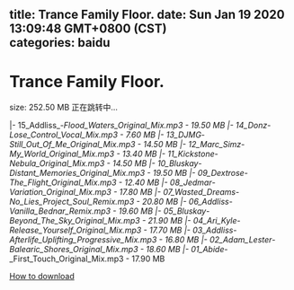 
title: Trance Family Floor.
date: Sun Jan 19 2020 13:09:48 GMT+0800 (CST)    
categories: baidu
---

# Trance Family Floor.
size: 252.50 MB
 正在跳转中...
 
|- 15_Addliss_-_Flood_Waters_Original_Mix.mp3 - 19.50 MB
|- 14_Donz_-_Lose_Control_Vocal_Mix.mp3 - 7.60 MB
|- 13_DJMG_-_Still_Out_Of_Me_Original_Mix.mp3 - 14.50 MB
|- 12_Marc_Simz_-_My_World_Original_Mix.mp3 - 13.40 MB
|- 11_Kickstone_-_Nebula_Original_Mix.mp3 - 14.50 MB
|- 10_Bluskay_-_Distant_Memories_Original_Mix.mp3 - 19.50 MB
|- 09_Dextrose_-_The_Flight_Original_Mix.mp3 - 12.40 MB
|- 08_Jedmar_-_Variation_Original_Mix.mp3 - 17.80 MB
|- 07_Wasted_Dreams_-_No_Lies_Project_Soul_Remix.mp3 - 20.80 MB
|- 06_Addliss_-_Vanilla_Bednar_Remix.mp3 - 19.60 MB
|- 05_Bluskay_-_Beyond_The_Sky_Original_Mix.mp3 - 21.90 MB
|- 04_Ari_Kyle_-_Release_Yourself_Original_Mix.mp3 - 17.70 MB
|- 03_Addliss_-_Afterlife_Uplifting_Progressive_Mix.mp3 - 16.80 MB
|- 02_Adam_Lester_-_Balearic_Shores_Original_Mix.mp3 - 18.60 MB
|- 01_Abide_-_First_Touch_Original_Mix.mp3 - 17.90 MB

[How to download](https://bpcam.bemobtrk.com/go/2ceec3aa-1ca2-46d6-b9ff-aaa5c184517c?jno=240)